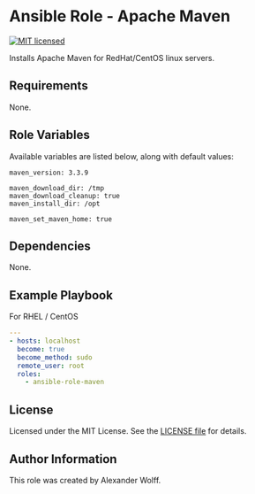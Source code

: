 # Ansible Role - Apache Maven

[![MIT licensed](https://img.shields.io/badge/license-MIT-blue.svg)](https://raw.githubusercontent.com/wolffaxn/ansible-role-maven/master/LICENSE)

Installs Apache Maven for RedHat/CentOS linux servers.

## Requirements

None.

## Role Variables

Available variables are listed below, along with default values:

    maven_version: 3.3.9

    maven_download_dir: /tmp
    maven_download_cleanup: true
    maven_install_dir: /opt

    maven_set_maven_home: true

## Dependencies

None.

## Example Playbook

For RHEL / CentOS

```yaml
---
- hosts: localhost
  become: true
  become_method: sudo
  remote_user: root
  roles:
    - ansible-role-maven
```
## License

Licensed under the MIT License. See the [LICENSE file](LICENSE) for details.

## Author Information

This role was created by Alexander Wolff.
